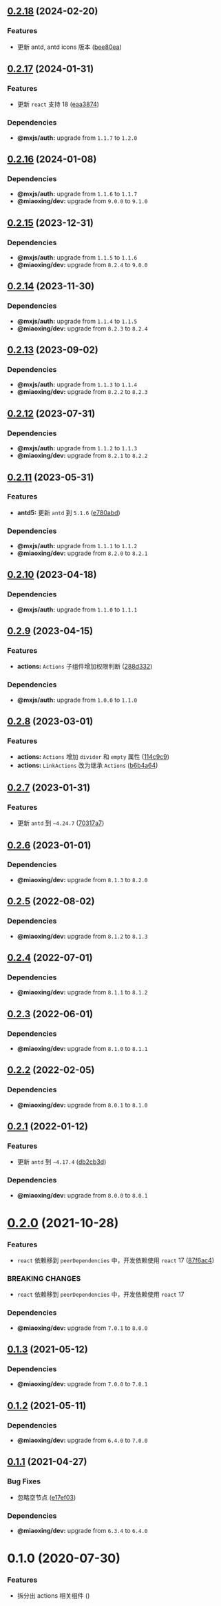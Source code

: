 ## [0.2.18](https://github.com/miaoxing/mxjs-actions/compare/v0.2.17...v0.2.18) (2024-02-20)


### Features

* 更新 antd, antd icons 版本 ([bee80ea](https://github.com/miaoxing/mxjs-actions/commit/bee80ea9078ee0a2a91595f0deea982bd3a0e7b6))

## [0.2.17](https://github.com/miaoxing/mxjs-actions/compare/v0.2.16...v0.2.17) (2024-01-31)


### Features

* 更新 `react` 支持 18 ([eaa3874](https://github.com/miaoxing/mxjs-actions/commit/eaa387432960019e696eea68a01f5133fede21f2))





### Dependencies

* **@mxjs/auth:** upgrade from `1.1.7` to `1.2.0`

## [0.2.16](https://github.com/miaoxing/mxjs-actions/compare/v0.2.15...v0.2.16) (2024-01-08)





### Dependencies

* **@mxjs/auth:** upgrade from `1.1.6` to `1.1.7`
* **@miaoxing/dev:** upgrade from `9.0.0` to `9.1.0`

## [0.2.15](https://github.com/miaoxing/mxjs-actions/compare/v0.2.14...v0.2.15) (2023-12-31)





### Dependencies

* **@mxjs/auth:** upgrade from `1.1.5` to `1.1.6`
* **@miaoxing/dev:** upgrade from `8.2.4` to `9.0.0`

## [0.2.14](https://github.com/miaoxing/mxjs-actions/compare/v0.2.13...v0.2.14) (2023-11-30)





### Dependencies

* **@mxjs/auth:** upgrade from `1.1.4` to `1.1.5`
* **@miaoxing/dev:** upgrade from `8.2.3` to `8.2.4`

## [0.2.13](https://github.com/miaoxing/mxjs-actions/compare/v0.2.12...v0.2.13) (2023-09-02)





### Dependencies

* **@mxjs/auth:** upgrade from `1.1.3` to `1.1.4`
* **@miaoxing/dev:** upgrade from `8.2.2` to `8.2.3`

## [0.2.12](https://github.com/miaoxing/mxjs-actions/compare/v0.2.11...v0.2.12) (2023-07-31)





### Dependencies

* **@mxjs/auth:** upgrade from `1.1.2` to `1.1.3`
* **@miaoxing/dev:** upgrade from `8.2.1` to `8.2.2`

## [0.2.11](https://github.com/miaoxing/mxjs-actions/compare/v0.2.10...v0.2.11) (2023-05-31)


### Features

* **antd5:** 更新 `antd` 到 `5.1.6` ([e780abd](https://github.com/miaoxing/mxjs-actions/commit/e780abdc7f15992fde33f8279a33c636e3a20894))





### Dependencies

* **@mxjs/auth:** upgrade from `1.1.1` to `1.1.2`
* **@miaoxing/dev:** upgrade from `8.2.0` to `8.2.1`

## [0.2.10](https://github.com/miaoxing/mxjs-actions/compare/v0.2.9...v0.2.10) (2023-04-18)





### Dependencies

* **@mxjs/auth:** upgrade from `1.1.0` to `1.1.1`

## [0.2.9](https://github.com/miaoxing/mxjs-actions/compare/v0.2.8...v0.2.9) (2023-04-15)


### Features

* **actions:** `Actions` 子组件增加权限判断 ([288d332](https://github.com/miaoxing/mxjs-actions/commit/288d33216a7e6b6a0f761b0f053c73f6713d0d88))





### Dependencies

* **@mxjs/auth:** upgrade from `1.0.0` to `1.1.0`

## [0.2.8](https://github.com/miaoxing/mxjs-actions/compare/v0.2.7...v0.2.8) (2023-03-01)


### Features

* **actions:** `Actions` 增加 `divider` 和 `empty` 属性 ([114c9c9](https://github.com/miaoxing/mxjs-actions/commit/114c9c9d321f818cf732ac996954bfd57d9c673f))
* **actions:** `LinkActions` 改为继承 `Actions` ([b6b4a64](https://github.com/miaoxing/mxjs-actions/commit/b6b4a64d0bf4bda08abab0c3fd2c7c2c6a1df66c))

## [0.2.7](https://github.com/miaoxing/mxjs-actions/compare/v0.2.6...v0.2.7) (2023-01-31)


### Features

* 更新 `antd` 到 `~4.24.7` ([70317a7](https://github.com/miaoxing/mxjs-actions/commit/70317a7e7edfb4c35189bf07076b46930d1852cc))

## [0.2.6](https://github.com/miaoxing/mxjs-actions/compare/v0.2.5...v0.2.6) (2023-01-01)





### Dependencies

* **@miaoxing/dev:** upgrade from `8.1.3` to `8.2.0`

## [0.2.5](https://github.com/miaoxing/mxjs-actions/compare/v0.2.4...v0.2.5) (2022-08-02)





### Dependencies

* **@miaoxing/dev:** upgrade from `8.1.2` to `8.1.3`

## [0.2.4](https://github.com/miaoxing/mxjs-actions/compare/v0.2.3...v0.2.4) (2022-07-01)





### Dependencies

* **@miaoxing/dev:** upgrade from `8.1.1` to `8.1.2`

## [0.2.3](https://github.com/miaoxing/mxjs-actions/compare/v0.2.2...v0.2.3) (2022-06-01)





### Dependencies

* **@miaoxing/dev:** upgrade from `8.1.0` to `8.1.1`

## [0.2.2](https://github.com/miaoxing/mxjs-actions/compare/v0.2.1...v0.2.2) (2022-02-05)





### Dependencies

* **@miaoxing/dev:** upgrade from `8.0.1` to `8.1.0`

## [0.2.1](https://github.com/miaoxing/mxjs-actions/compare/v0.2.0...v0.2.1) (2022-01-12)


### Features

* 更新 `antd` 到 `~4.17.4` ([db2cb3d](https://github.com/miaoxing/mxjs-actions/commit/db2cb3d44064a6c5f0d48bceb41f451afc31603f))





### Dependencies

* **@miaoxing/dev:** upgrade from `8.0.0` to `8.0.1`

# [0.2.0](https://github.com/miaoxing/mxjs-actions/compare/v0.1.3...v0.2.0) (2021-10-28)


### Features

* `react` 依赖移到 `peerDependencies` 中，开发依赖使用 `react` 17 ([87f6ac4](https://github.com/miaoxing/mxjs-actions/commit/87f6ac40be8b24bbd31d71c7229f941ffeeb16ed))


### BREAKING CHANGES

* `react` 依赖移到 `peerDependencies` 中，开发依赖使用 `react` 17





### Dependencies

* **@miaoxing/dev:** upgrade from `7.0.1` to `8.0.0`

## [0.1.3](https://github.com/miaoxing/mxjs-actions/compare/v0.1.2...v0.1.3) (2021-05-12)





### Dependencies

* **@miaoxing/dev:** upgrade from `7.0.0` to `7.0.1`

## [0.1.2](https://github.com/miaoxing/mxjs-actions/compare/v0.1.1...v0.1.2) (2021-05-11)





### Dependencies

* **@miaoxing/dev:** upgrade from `6.4.0` to `7.0.0`

## [0.1.1](https://github.com/miaoxing/mxjs-actions/compare/v0.1.0...v0.1.1) (2021-04-27)


### Bug Fixes

* 忽略空节点 ([e17ef03](https://github.com/miaoxing/mxjs-actions/commit/e17ef03208933e043df24bd9f9eb24412e511f16))





### Dependencies

* **@miaoxing/dev:** upgrade from `6.3.4` to `6.4.0`

# 0.1.0 (2020-07-30)


### Features

* 拆分出 actions 相关组件 ([](https://github.com/miaoxing/mxjs-actions/commit/))
